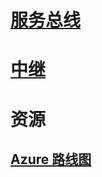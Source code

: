 # [服务总线](/azure/service-bus-messaging)
# [中继](/azure/service-bus-relay)
# 资源
## [Azure 路线图](https://azure.microsoft.com/roadmap/?category=enterprise-integration)
